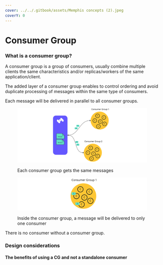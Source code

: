 ```yaml
---
cover: ../../.gitbook/assets/Memphis concepts (2).jpeg
coverY: 0
---
```


# Consumer Group

### What is a consumer group?

A consumer group is a group of consumers, usually combine multiple clients the same characteristics and/or replicas/workers of the same application/client.

The added layer of a consumer group enables to control ordering and avoid duplicate processing of messages within the same type of consumers.

Each message will be delivered in parallel to all consumer groups.

<figure><img src="../../.gitbook/assets/consumer group.jpeg" alt=""><figcaption><p>Each consumer group gets the same messages</p></figcaption></figure>

<figure><img src="../../.gitbook/assets/consumer group 2.jpeg" alt=""><figcaption><p>Inside the consumer group, a message will be delivered to only one consumer</p></figcaption></figure>

There is no consumer without a consumer group.

### Design considerations

#### The benefits of using a CG and not a standalone consumer
